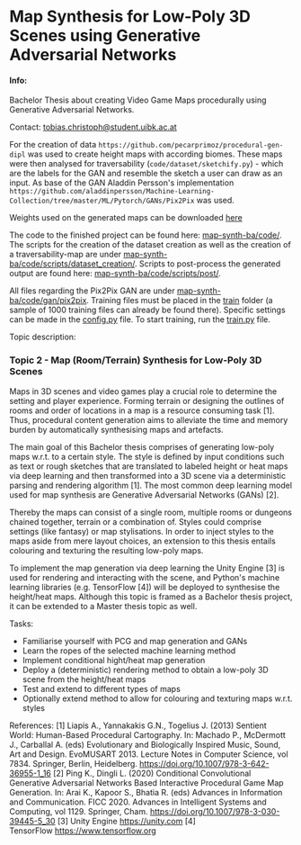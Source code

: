 # Map Synthesis for Low-Poly 3D Scenes using Generative Adversarial Networks

#### Info:
Bachelor Thesis about creating Video Game Maps procedurally using Generative Adversarial Networks. 

Contact: tobias.christoph@student.uibk.ac.at

For the creation of data `https://github.com/pecarprimoz/procedural-gen-dipl` was used to create height maps with according biomes. These maps were then analysed for traversability (`code/dataset/sketchify.py`) - which are the labels for the GAN and resemble the sketch a user can draw as an input. As base of the GAN Aladdin Persson's implementation `https://github.com/aladdinpersson/Machine-Learning-Collection/tree/master/ML/Pytorch/GANs/Pix2Pix` was used.

Weights used on the generated maps can be downloaded [here](https://github.com/teletobbii/map-synth-ba/releases/tag/v0.1)

The code to the finished project can be found here: [map-synth-ba/code/](https://github.com/teletobbii/map-synth-ba/tree/main/code). The scripts for the creation of the dataset creation as well as the creation of a traversability-map are under [map-synth-ba/code/scripts/dataset_creation/](https://github.com/teletobbii/map-synth-ba/tree/main/code/scripts/dataset_creation). 
Scripts to post-process the generated output are found here: [map-synth-ba/code/scripts/post/](https://github.com/teletobbii/map-synth-ba/tree/main/code/scripts/post).

All files regarding the Pix2Pix GAN are under [map-synth-ba/code/gan/pix2pix](https://github.com/teletobbii/map-synth-ba/tree/main/code/gan/pix2pix). Training files must be placed in the [train](https://github.com/teletobbii/map-synth-ba/tree/main/code/gan/pix2pix/data/train) folder (a sample of 1000 training files can already be found there). Specific settings can be made in the [config.py](https://github.com/teletobbii/map-synth-ba/tree/main/code/gan/pix2pix/config.py) file. To start training, run the [train.py](https://github.com/teletobbii/map-synth-ba/tree/main/code/gan/pix2pix/train.py) file. 


Topic description:
### Topic 2 - Map (Room/Terrain) Synthesis for Low-Poly 3D Scenes
Maps in 3D scenes and video games play a crucial role to determine the setting and player experience. Forming terrain or designing the outlines of rooms and order of locations in a map is a resource consuming task [1]. Thus, procedural content generation aims to alleviate the time and memory burden by automatically synthesising maps and artefacts.

The main goal of this Bachelor thesis comprises of generating low-poly maps w.r.t. to a certain style. The style is defined by input conditions such as text or rough sketches that are translated to labeled height or heat maps via deep learning and then transformed into a 3D scene via a deterministic parsing and rendering algorithm [1]. The most common deep learning model used for map synthesis are Generative Adversarial Networks (GANs) [2].

Thereby the maps can consist of a single room, multiple rooms or dungeons chained together, terrain or a combination of.
Styles could comprise settings (like fantasy) or map stylisations. In order to inject styles to the maps aside from mere layout choices, an extension to this thesis entails colouring and texturing the resulting low-poly maps.

To implement the map generation via deep learning the Unity Engine [3] is used for rendering and interacting with the scene, and Python's machine learning libraries (e.g. TensorFlow [4]) will be deployed to synthesise the height/heat maps. Although this topic is framed as a Bachelor thesis project, it can be extended to a Master thesis topic as well.

Tasks:
- Familiarise yourself with PCG and map generation and GANs
- Learn the ropes of the selected machine learning method
- Implement conditional hight/heat map generation
- Deploy a (deterministic) rendering method to obtain a low-poly 3D scene from the height/heat maps
- Test and extend to different types of maps
- Optionally extend method to allow for colouring and texturing maps w.r.t. styles

References:
[1] Liapis A., Yannakakis G.N., Togelius J. (2013) Sentient World: Human-Based Procedural Cartography. In: Machado P., McDermott J., Carballal A. (eds) Evolutionary and Biologically Inspired Music, Sound, Art and Design. EvoMUSART 2013. Lecture Notes in Computer Science, vol 7834. Springer, Berlin, Heidelberg. https://doi.org/10.1007/978-3-642-36955-1_16
[2] Ping K., Dingli L. (2020) Conditional Convolutional Generative Adversarial Networks Based Interactive Procedural Game Map Generation. In: Arai K., Kapoor S., Bhatia R. (eds) Advances in Information and Communication. FICC 2020. Advances in Intelligent Systems and Computing, vol 1129. Springer, Cham. https://doi.org/10.1007/978-3-030-39445-5_30
[3] Unity Engine https://unity.com
[4] TensorFlow https://www.tensorflow.org

